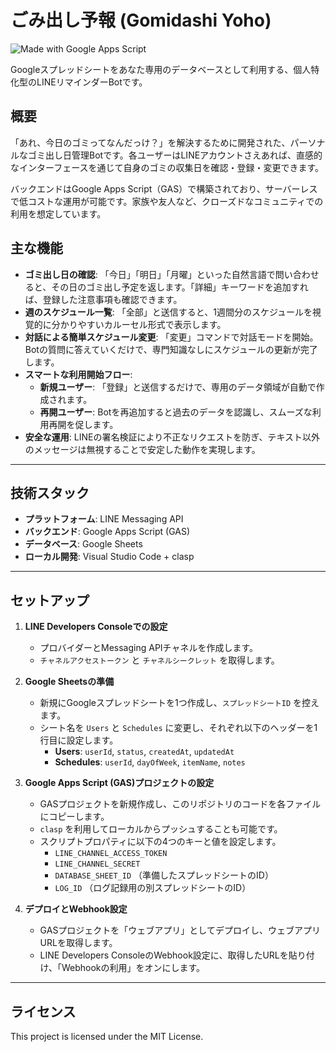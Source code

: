 # ごみ出し予報 (Gomidashi Yoho)

![Made with Google Apps Script](https://img.shields.io/badge/Made%20with-Google%20Apps%20Script-blue.svg)

Googleスプレッドシートをあなた専用のデータベースとして利用する、個人特化型のLINEリマインダーBotです。

## 概要

「あれ、今日のゴミってなんだっけ？」を解決するために開発された、パーソナルなゴミ出し日管理Botです。各ユーザーはLINEアカウントさえあれば、直感的なインターフェースを通じて自身のゴミの収集日を確認・登録・変更できます。

バックエンドはGoogle Apps Script（GAS）で構築されており、サーバーレスで低コストな運用が可能です。家族や友人など、クローズドなコミュニティでの利用を想定しています。

## 主な機能

* **ゴミ出し日の確認**: 「今日」「明日」「月曜」といった自然言語で問い合わせると、その日のゴミ出し予定を返します。「詳細」キーワードを追加すれば、登録した注意事項も確認できます。
* **週のスケジュール一覧**: 「全部」と送信すると、1週間分のスケジュールを視覚的に分かりやすいカルーセル形式で表示します。
* **対話による簡単スケジュール変更**: 「変更」コマンドで対話モードを開始。Botの質問に答えていくだけで、専門知識なしにスケジュールの更新が完了します。
* **スマートな利用開始フロー**:
    * **新規ユーザー**: 「登録」と送信するだけで、専用のデータ領域が自動で作成されます。
    * **再開ユーザー**: Botを再追加すると過去のデータを認識し、スムーズな利用再開を促します。
* **安全な運用**: LINEの署名検証により不正なリクエストを防ぎ、テキスト以外のメッセージは無視することで安定した動作を実現します。

---

## 技術スタック

* **プラットフォーム**: LINE Messaging API
* **バックエンド**: Google Apps Script (GAS)
* **データベース**: Google Sheets
* **ローカル開発**: Visual Studio Code + clasp

---

## セットアップ

1.  **LINE Developers Consoleでの設定**
    * プロバイダーとMessaging APIチャネルを作成します。
    * `チャネルアクセストークン` と `チャネルシークレット` を取得します。

2.  **Google Sheetsの準備**
    * 新規にGoogleスプレッドシートを1つ作成し、`スプレッドシートID` を控えます。
    * シート名を `Users` と `Schedules` に変更し、それぞれ以下のヘッダーを1行目に設定します。
        * **Users**: `userId`, `status`, `createdAt`, `updatedAt`
        * **Schedules**: `userId`, `dayOfWeek`, `itemName`, `notes`

3.  **Google Apps Script (GAS)プロジェクトの設定**
    * GASプロジェクトを新規作成し、このリポジトリのコードを各ファイルにコピーします。
    * `clasp` を利用してローカルからプッシュすることも可能です。
    * スクリプトプロパティに以下の4つのキーと値を設定します。
        * `LINE_CHANNEL_ACCESS_TOKEN`
        * `LINE_CHANNEL_SECRET`
        * `DATABASE_SHEET_ID` （準備したスプレッドシートのID）
        * `LOG_ID` （ログ記録用の別スプレッドシートのID）

4.  **デプロイとWebhook設定**
    * GASプロジェクトを「ウェブアプリ」としてデプロイし、ウェブアプリURLを取得します。
    * LINE Developers ConsoleのWebhook設定に、取得したURLを貼り付け、「Webhookの利用」をオンにします。

---

## ライセンス

This project is licensed under the MIT License.